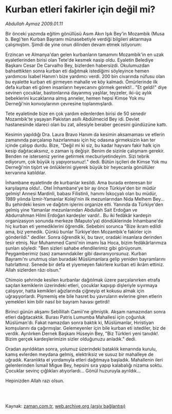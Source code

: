 # Kurban etleri fakirler için değil mi?

*Abdullah Aymaz 2009.01.11*

<td class="columnist-detail">
<p>Bir önceki yazımda eğitim gönüllüsü Asım Akın Işık Bey'in Mozambik (Musa b. Beg)'ten Kurban Bayramı münasebetiyle verdiği bilgileri aktarmaya çalışmıştım. Şimdi de yine onun dilinden devam etmek istiyorum:</p>
<p>
<div id="haberMetinDiv">
<p> Erzincan ve Almanya'dan gelen kurbanların tamamını Mozambik'in en uzak eyaletlerinden birisi olan Tete'de kesmek nasip oldu. Eyaletin Belediye Başkanı Cesar De Carvalho Bey, bizlerden habersizdi. Okulumuzdan bahsettikten sonra kurban eti dağıtmak istediğimi söyleyince hemen yardımcısı İsabel Hanım'ı bize yardımcı verdi. 200 bin civarında nüfusu olan bu eyalette kurban eti girmeyen mahalle ve köy kalmadı. Ömürlerinde ilk defa kurban eti gören insanların heyecanını görmek gerekti!.. "Et geldi!" diye sevinen çocuklar, bastonlarına dayanmış yaşlılar, teyzeler, iki-üç aylık bebeklerini kucaklarına almış anneler, hemen hepsi Kimse Yok mu Derneği'nin konvoylarının çevresine toplanmışlardı.
<p> Tete eyaletinde bize en çok yardım edenlerden birisi de 50 senedir Mozambik'te yaşayan Pakistan asıllı Abdülmecid Bey idi. Devlet hastanesinde idareci olan bu zat, ailesiyle beraber gecesini gündüzüne kattı.
<p> Kesimin yapıldığı Dra. Laura Bravo Hanım da kesimin aksamaması ve etlerin zamanında parçalanıp hazırlanması için hiç odasına girmeksizin kan ter içinde çalışıp durdu. Bize, "Değil mi ki siz, bu kadar hayvanı fakir halk için kesip dağıtacaksınız, o zaman iş değişir. Benim de sizinle çalışmam gerekir. Benden ne isterseniz yerine getirmek mecburiyetindeyim. Sizi tebrik ediyorum, çok büyük iş yapıyorsunuz!." dedi. Bütün işçileri de Kimse Yok mu Derneği'nin tişört ve önlüklerini giyerek büyük bir heyecanla gönüllüler kervanına katıldılar. 
<p> İnhambane eyaletinde de kurbanlar kesildi. Ama burada enteresan bir karşılaşma oldu!.. Otel İnhambane'ye bir ay önce Türkiye'den bir müdür gelmiş! Annesi Mardinli, babası Filistinli, hanımı İskoçyalı olan bu müdür, 1989 yılında İzmir-Yamanlar Koleji'nin ilk mezunlarından Nida Melhem Bey... Bu şehirdeki kesim ve dağıtım işlerini organize etti. Yanında da Türkiye'den gelmiş yine Yamanlar mezunlarından Abdullah Sait Erdoğan ve Abdurrahman Hilmi Erdoğan kardeşler vardı!.. Bu iki fedâkâr kardeşin organizasyon sonunda merkeze (Maputo'ya) döndüklerinde İnhambane'de hiç kurban eti yemediklerini öğrendik. Sebebini sorunca "Bize ikram edildi ama, biz yemedik. Çünkü bunlar Türkiye'den Mozambik'e fakirler için gönderildi." dediler. Sonra öğrendik ki, bu tavır, oradaki insanlara derinden tesir etmiş. Nur Muhammed Camii'nin imamı İsa Hoca, bizim fedâkârlarımıza şunları söyledi: "Ben sizleri sahabe efendilerimiz gibi görüyorum. Peygamberimiz (sas) zamanındakiler gibi davranıyorsunuz. Kurban Bayramı'nı unutmuş olan buradaki Müslümanlara gelip yeniden bayramlarını hatırlattınız. Senede bir defa et yiyemeyen fakirlere kurban eti ikrâm ettiniz. Allah sizlerden râzı olsun." 
<p> Chimoio şehrinde kesilen kurbanlar dağıtılmak üzere parçalanırken etrafa saçılan kemiklerin üzerindeki etleri, çocuklar kapışıp dişleriyle sıyırmaya çalışıyor, hatta kemikleri ağızlarında çiğneyip et kokusu almak için uğraşıyorlardı. Pişmemiş ete bile hasret bu yavruların evlerine giren etlerin yemekleri kim bilir nasıl bir bayram havası getirdi!
<p> Birinci günün akşamı Sebîlillah Camii'ne gitmiştik. Akşam namazından sonra etleri dağıtacaktık. Burası Patris Lumumba Mahallesi için çoğunluk Müslüman'dı. Fakat namazdan sonra baktık ki, Müslümanlar, Hıristiyan komşularını da çağırmışlar. Gelemeyenler için bile kurban eti istediler, biz de verdik. Ayrılırken Dernek Başkanı Hüseyin Bey, "Biz Türkleri yeni tanıdık!. Bizim gerçek kardeşlerimizin sizler olduğunuzu anladık." dedi.
<p> Oradan ayrıldıktan sonra, yolumuz üzerindeki bataklık kenarında kurulu, kamış evlerden meydana gelmiş, elektriksiz ve susuz bir mahalleye de uğradık. Karanlıkta el yordamıyla etleri dağıtmaya başladık. Mahallenin ileri gelenlerinden İsmail Migue Bey, hepsini sıra yapıp kalabalığı nizama soktu. Çocuklar sevinç çığlıkları atıyorlardı... Gönül huzuruyla ayrıldık...
<p> Hepinizden Allah razı olsun. </p></p></p></p></p></p></p></p></div>
</p>


<p><br>
		 </br></p></td>

Kaynak: [zaman.com.tr](http://zaman.com.tr/yazar.do?yazino=802186), [web.archive.org (arşiv bağlantısı)](http://web.archive.org/web/20120212075913/http://www.zaman.com.tr:80/yazar.do?yazino=802186)
